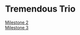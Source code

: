 
# Tremendous Trio

[Milestone 2](milestone2.md) 
<br>
[Milestone 3](https://samgwolfe12.github.io/Tremendous-Trio/milestone3.md)


<!--/*

```markdown
Syntax highlighted code block

# Header 1
## Header 2
### Header 3

- Bulleted
- List

1. Numbered
2. List

**Bold** and _Italic_ and `Code` text

[Link](url) and ![Image](src)
```
*/
-->

